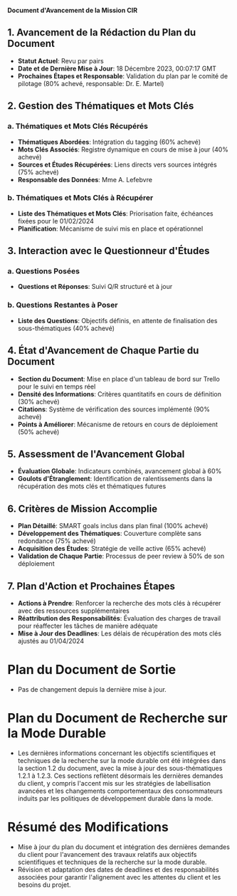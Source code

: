 **Document d'Avancement de la Mission CIR**

## 1. Avancement de la Rédaction du Plan du Document
- **Statut Actuel**: Revu par pairs
- **Date et de Dernière Mise à Jour**: 18 Décembre 2023, 00:07:17 GMT
- **Prochaines Étapes et Responsable**: Validation du plan par le comité de pilotage (80% achevé, responsable: Dr. E. Martel)

## 2. Gestion des Thématiques et Mots Clés
### a. Thématiques et Mots Clés Récupérés
- **Thématiques Abordées**: Intégration du tagging (60% achevé)
- **Mots Clés Associés**: Registre dynamique en cours de mise à jour (40% achevé)
- **Sources et Études Récupérées**: Liens directs vers sources intégrés (75% achevé)
- **Responsable des Données**: Mme A. Lefebvre

### b. Thématiques et Mots Clés à Récupérer
- **Liste des Thématiques et Mots Clés**: Priorisation faite, échéances fixées pour le 01/02/2024
- **Planification**: Mécanisme de suivi mis en place et opérationnel

## 3. Interaction avec le Questionneur d'Études
### a. Questions Posées
- **Questions et Réponses**: Suivi Q/R structuré et à jour
### b. Questions Restantes à Poser
- **Liste des Questions**: Objectifs définis, en attente de finalisation des sous-thématiques (40% achevé)

## 4. État d'Avancement de Chaque Partie du Document
- **Section du Document**: Mise en place d'un tableau de bord sur Trello pour le suivi en temps réel
- **Densité des Informations**: Critères quantitatifs en cours de définition (30% achevé)
- **Citations**: Système de vérification des sources implémenté (90% achevé)
- **Points à Améliorer**: Mécanisme de retours en cours de déploiement (50% achevé)

## 5. Assessment de l'Avancement Global
- **Évaluation Globale**: Indicateurs combinés, avancement global à 60%
- **Goulots d'Étranglement**: Identification de ralentissements dans la récupération des mots clés et thématiques futures

## 6. Critères de Mission Accomplie
- **Plan Détaillé**: SMART goals inclus dans plan final (100% achevé)
- **Développement des Thématiques**: Couverture complète sans redondance (75% achevé)
- **Acquisition des Études**: Stratégie de veille active (65% achevé)
- **Validation de Chaque Partie**: Processus de peer review à 50% de son déploiement

## 7. Plan d'Action et Prochaines Étapes
- **Actions à Prendre**: Renforcer la recherche des mots clés à récupérer avec des ressources supplémentaires
- **Réattribution des Responsabilités**: Évaluation des charges de travail pour réaffecter les tâches de manière adéquate
- **Mise à Jour des Deadlines**: Les délais de récupération des mots clés ajustés au 01/04/2024

# Plan du Document de Sortie
- Pas de changement depuis la dernière mise à jour.

# Plan du Document de Recherche sur la Mode Durable
- Les dernières informations concernant les objectifs scientifiques et techniques de la recherche sur la mode durable ont été intégrées dans la section 1.2 du document, avec la mise à jour des sous-thématiques 1.2.1 à 1.2.3. Ces sections reflètent désormais les dernières demandes du client, y compris l'accent mis sur les stratégies de labellisation avancées et les changements comportementaux des consommateurs induits par les politiques de développement durable dans la mode.

# Résumé des Modifications
- Mise à jour du plan du document et intégration des dernières demandes du client pour l'avancement des travaux relatifs aux objectifs scientifiques et techniques de la recherche sur la mode durable.
- Révision et adaptation des dates de deadlines et des responsabilités associées pour garantir l'alignement avec les attentes du client et les besoins du projet.